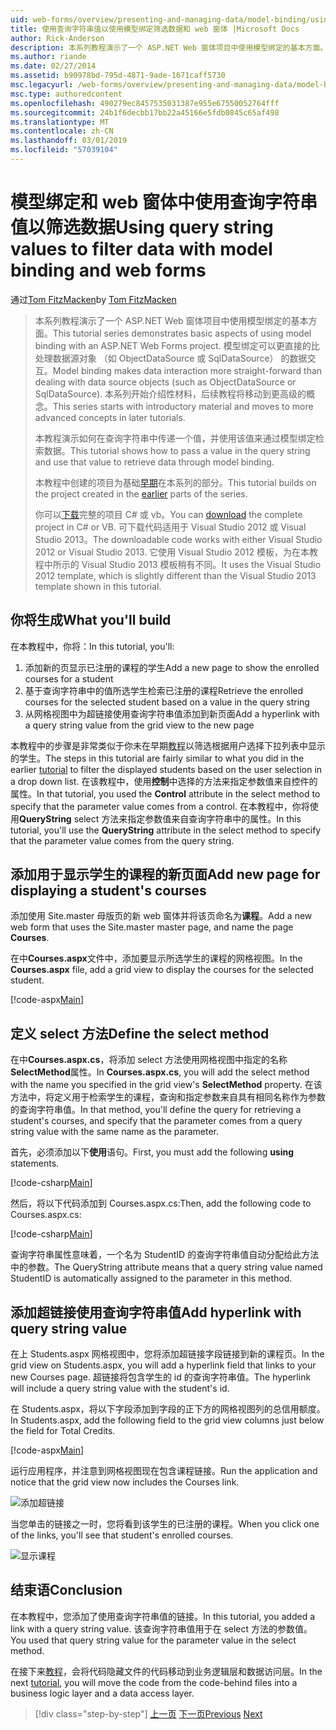 ```yaml
---
uid: web-forms/overview/presenting-and-managing-data/model-binding/using-query-string-values-to-retrieve-data
title: 使用查询字符串值以使用模型绑定筛选数据和 web 窗体 |Microsoft Docs
author: Rick-Anderson
description: 本系列教程演示了一个 ASP.NET Web 窗体项目中使用模型绑定的基本方面。 模型绑定使数据交互...更多直接-
ms.author: riande
ms.date: 02/27/2014
ms.assetid: b90978bd-795d-4871-9ade-1671caff5730
msc.legacyurl: /web-forms/overview/presenting-and-managing-data/model-binding/using-query-string-values-to-retrieve-data
msc.type: authoredcontent
ms.openlocfilehash: 490279ec8457535031387e955e67550052764fff
ms.sourcegitcommit: 24b1f6decbb17bb22a45166e5fdb0845c65af498
ms.translationtype: MT
ms.contentlocale: zh-CN
ms.lasthandoff: 03/01/2019
ms.locfileid: "57039104"
---
```

<a name="using-query-string-values-to-filter-data-with-model-binding-and-web-forms"></a><span data-ttu-id="b6cdf-104">模型绑定和 web 窗体中使用查询字符串值以筛选数据</span><span class="sxs-lookup"><span data-stu-id="b6cdf-104">Using query string values to filter data with model binding and web forms</span></span>
====================
<span data-ttu-id="b6cdf-105">通过[Tom FitzMacken](https://github.com/tfitzmac)</span><span class="sxs-lookup"><span data-stu-id="b6cdf-105">by [Tom FitzMacken](https://github.com/tfitzmac)</span></span>

> <span data-ttu-id="b6cdf-106">本系列教程演示了一个 ASP.NET Web 窗体项目中使用模型绑定的基本方面。</span><span class="sxs-lookup"><span data-stu-id="b6cdf-106">This tutorial series demonstrates basic aspects of using model binding with an ASP.NET Web Forms project.</span></span> <span data-ttu-id="b6cdf-107">模型绑定可以更直接的比处理数据源对象 （如 ObjectDataSource 或 SqlDataSource） 的数据交互。</span><span class="sxs-lookup"><span data-stu-id="b6cdf-107">Model binding makes data interaction more straight-forward than dealing with data source objects (such as ObjectDataSource or SqlDataSource).</span></span> <span data-ttu-id="b6cdf-108">本系列开始介绍性材料，后续教程将移动到更高级的概念。</span><span class="sxs-lookup"><span data-stu-id="b6cdf-108">This series starts with introductory material and moves to more advanced concepts in later tutorials.</span></span>
> 
> <span data-ttu-id="b6cdf-109">本教程演示如何在查询字符串中传递一个值，并使用该值来通过模型绑定检索数据。</span><span class="sxs-lookup"><span data-stu-id="b6cdf-109">This tutorial shows how to pass a value in the query string and use that value to retrieve data through model binding.</span></span>
> 
> <span data-ttu-id="b6cdf-110">本教程中创建的项目为基础[早期](retrieving-data.md)在本系列的部分。</span><span class="sxs-lookup"><span data-stu-id="b6cdf-110">This tutorial builds on the project created in the [earlier](retrieving-data.md) parts of the series.</span></span>
> 
> <span data-ttu-id="b6cdf-111">你可以[下载](https://go.microsoft.com/fwlink/?LinkId=286116)完整的项目 C# 或 vb。</span><span class="sxs-lookup"><span data-stu-id="b6cdf-111">You can [download](https://go.microsoft.com/fwlink/?LinkId=286116) the complete project in C# or VB.</span></span> <span data-ttu-id="b6cdf-112">可下载代码适用于 Visual Studio 2012 或 Visual Studio 2013。</span><span class="sxs-lookup"><span data-stu-id="b6cdf-112">The downloadable code works with either Visual Studio 2012 or Visual Studio 2013.</span></span> <span data-ttu-id="b6cdf-113">它使用 Visual Studio 2012 模板，为在本教程中所示的 Visual Studio 2013 模板稍有不同。</span><span class="sxs-lookup"><span data-stu-id="b6cdf-113">It uses the Visual Studio 2012 template, which is slightly different than the Visual Studio 2013 template shown in this tutorial.</span></span>


## <a name="what-youll-build"></a><span data-ttu-id="b6cdf-114">你将生成</span><span class="sxs-lookup"><span data-stu-id="b6cdf-114">What you'll build</span></span>

<span data-ttu-id="b6cdf-115">在本教程中，你将：</span><span class="sxs-lookup"><span data-stu-id="b6cdf-115">In this tutorial, you'll:</span></span>

1. <span data-ttu-id="b6cdf-116">添加新的页显示已注册的课程的学生</span><span class="sxs-lookup"><span data-stu-id="b6cdf-116">Add a new page to show the enrolled courses for a student</span></span>
2. <span data-ttu-id="b6cdf-117">基于查询字符串中的值所选学生检索已注册的课程</span><span class="sxs-lookup"><span data-stu-id="b6cdf-117">Retrieve the enrolled courses for the selected student based on a value in the query string</span></span>
3. <span data-ttu-id="b6cdf-118">从网格视图中为超链接使用查询字符串值添加到新页面</span><span class="sxs-lookup"><span data-stu-id="b6cdf-118">Add a hyperlink with a query string value from the grid view to the new page</span></span>

<span data-ttu-id="b6cdf-119">本教程中的步骤是非常类似于你未在早期[教程](sorting-paging-and-filtering-data.md)以筛选根据用户选择下拉列表中显示的学生。</span><span class="sxs-lookup"><span data-stu-id="b6cdf-119">The steps in this tutorial are fairly similar to what you did in the earlier [tutorial](sorting-paging-and-filtering-data.md) to filter the displayed students based on the user selection in a drop down list.</span></span> <span data-ttu-id="b6cdf-120">在该教程中，使用**控制**中选择的方法来指定参数值来自控件的属性。</span><span class="sxs-lookup"><span data-stu-id="b6cdf-120">In that tutorial, you used the **Control** attribute in the select method to specify that the parameter value comes from a control.</span></span> <span data-ttu-id="b6cdf-121">在本教程中，你将使用**QueryString** select 方法来指定参数值来自查询字符串中的属性。</span><span class="sxs-lookup"><span data-stu-id="b6cdf-121">In this tutorial, you'll use the **QueryString** attribute in the select method to specify that the parameter value comes from the query string.</span></span>

## <a name="add-new-page-for-displaying-a-students-courses"></a><span data-ttu-id="b6cdf-122">添加用于显示学生的课程的新页面</span><span class="sxs-lookup"><span data-stu-id="b6cdf-122">Add new page for displaying a student's courses</span></span>

<span data-ttu-id="b6cdf-123">添加使用 Site.master 母版页的新 web 窗体并将该页命名为**课程**。</span><span class="sxs-lookup"><span data-stu-id="b6cdf-123">Add a new web form that uses the Site.master master page, and name the page **Courses**.</span></span>

<span data-ttu-id="b6cdf-124">在中**Courses.aspx**文件中，添加要显示所选学生的课程的网格视图。</span><span class="sxs-lookup"><span data-stu-id="b6cdf-124">In the **Courses.aspx** file, add a grid view to display the courses for the selected student.</span></span>

[!code-aspx[Main](using-query-string-values-to-retrieve-data/samples/sample1.aspx)]

## <a name="define-the-select-method"></a><span data-ttu-id="b6cdf-125">定义 select 方法</span><span class="sxs-lookup"><span data-stu-id="b6cdf-125">Define the select method</span></span>

<span data-ttu-id="b6cdf-126">在中**Courses.aspx.cs**，将添加 select 方法使用网格视图中指定的名称**SelectMethod**属性。</span><span class="sxs-lookup"><span data-stu-id="b6cdf-126">In **Courses.aspx.cs**, you will add the select method with the name you specified in the grid view's **SelectMethod** property.</span></span> <span data-ttu-id="b6cdf-127">在该方法中，将定义用于检索学生的课程，查询和指定参数来自具有相同名称作为参数的查询字符串值。</span><span class="sxs-lookup"><span data-stu-id="b6cdf-127">In that method, you'll define the query for retrieving a student's courses, and specify that the parameter comes from a query string value with the same name as the parameter.</span></span>

<span data-ttu-id="b6cdf-128">首先，必须添加以下**使用**语句。</span><span class="sxs-lookup"><span data-stu-id="b6cdf-128">First, you must add the following **using** statements.</span></span>

[!code-csharp[Main](using-query-string-values-to-retrieve-data/samples/sample2.cs)]

<span data-ttu-id="b6cdf-129">然后，将以下代码添加到 Courses.aspx.cs:</span><span class="sxs-lookup"><span data-stu-id="b6cdf-129">Then, add the following code to Courses.aspx.cs:</span></span>

[!code-csharp[Main](using-query-string-values-to-retrieve-data/samples/sample3.cs)]

<span data-ttu-id="b6cdf-130">查询字符串属性意味着，一个名为 StudentID 的查询字符串值自动分配给此方法中的参数。</span><span class="sxs-lookup"><span data-stu-id="b6cdf-130">The QueryString attribute means that a query string value named StudentID is automatically assigned to the parameter in this method.</span></span>

## <a name="add-hyperlink-with-query-string-value"></a><span data-ttu-id="b6cdf-131">添加超链接使用查询字符串值</span><span class="sxs-lookup"><span data-stu-id="b6cdf-131">Add hyperlink with query string value</span></span>

<span data-ttu-id="b6cdf-132">在上 Students.aspx 网格视图中，您将添加超链接字段链接到新的课程页。</span><span class="sxs-lookup"><span data-stu-id="b6cdf-132">In the grid view on Students.aspx, you will add a hyperlink field that links to your new Courses page.</span></span> <span data-ttu-id="b6cdf-133">超链接将包含学生的 id 的查询字符串值。</span><span class="sxs-lookup"><span data-stu-id="b6cdf-133">The hyperlink will include a query string value with the student's id.</span></span>

<span data-ttu-id="b6cdf-134">在 Students.aspx，将以下字段添加到字段的正下方的网格视图列的总信用额度。</span><span class="sxs-lookup"><span data-stu-id="b6cdf-134">In Students.aspx, add the following field to the grid view columns just below the field for Total Credits.</span></span>

[!code-aspx[Main](using-query-string-values-to-retrieve-data/samples/sample4.aspx?highlight=7-8)]

<span data-ttu-id="b6cdf-135">运行应用程序，并注意到网格视图现在包含课程链接。</span><span class="sxs-lookup"><span data-stu-id="b6cdf-135">Run the application and notice that the grid view now includes the Courses link.</span></span>

![添加超链接](using-query-string-values-to-retrieve-data/_static/image1.png)

<span data-ttu-id="b6cdf-137">当您单击的链接之一时，您将看到该学生的已注册的课程。</span><span class="sxs-lookup"><span data-stu-id="b6cdf-137">When you click one of the links, you'll see that student's enrolled courses.</span></span>

![显示课程](using-query-string-values-to-retrieve-data/_static/image2.png)

## <a name="conclusion"></a><span data-ttu-id="b6cdf-139">结束语</span><span class="sxs-lookup"><span data-stu-id="b6cdf-139">Conclusion</span></span>

<span data-ttu-id="b6cdf-140">在本教程中，您添加了使用查询字符串值的链接。</span><span class="sxs-lookup"><span data-stu-id="b6cdf-140">In this tutorial, you added a link with a query string value.</span></span> <span data-ttu-id="b6cdf-141">该查询字符串值用于在 select 方法的参数值。</span><span class="sxs-lookup"><span data-stu-id="b6cdf-141">You used that query string value for the parameter value in the select method.</span></span>

<span data-ttu-id="b6cdf-142">在接下来[教程](adding-business-logic-layer.md)，会将代码隐藏文件的代码移动到业务逻辑层和数据访问层。</span><span class="sxs-lookup"><span data-stu-id="b6cdf-142">In the next [tutorial](adding-business-logic-layer.md), you will move the code from the code-behind files into a business logic layer and a data access layer.</span></span>

> [!div class="step-by-step"]
> <span data-ttu-id="b6cdf-143">[上一页](integrating-jquery-ui.md)
> [下一页](adding-business-logic-layer.md)</span><span class="sxs-lookup"><span data-stu-id="b6cdf-143">[Previous](integrating-jquery-ui.md)
[Next](adding-business-logic-layer.md)</span></span>
